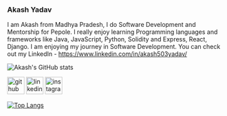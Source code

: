 ### Akash Yadav

<!--
**akashyadavrpl/akashyadavrpl** is a ✨ _special_ ✨ repository because its `README.md` (this file) appears on your GitHub profile.

Here are some ideas to get you started:

- 🔭 I’m currently working on ...
- 🌱 I’m currently learning ...
- 👯 I’m looking to collaborate on ...
- 🤔 I’m looking for help with ...
- 💬 Ask me about ...
- 📫 How to reach me: ...
- 😄 Pronouns: ...
- ⚡ Fun fact: ...
-->

I am Akash from Madhya Pradesh, I do Software Development and Mentorship for Pepole. I really enjoy learning Programming languages and frameworks like Java, JavaScript, Python, Solidity and Express, React, Django. I am enjoying my journey in Software Development. You can check out my LinkedIn - https://www.linkedin.com/in/akash503yadav/

![Akash's GitHub stats](https://github-readme-stats.vercel.app/api?username=akashyadavrpl&theme=&show_icons=true)

[<img src='https://cdn.jsdelivr.net/npm/simple-icons@3.0.1/icons/github.svg' alt='github' height='40'>](https://github.com/akashyadavrpl)  [<img src='https://cdn.jsdelivr.net/npm/simple-icons@3.0.1/icons/linkedin.svg' alt='linkedin' height='40'>](https://www.linkedin.com/in/akash503yadav/)  [<img src='https://cdn.jsdelivr.net/npm/simple-icons@3.0.1/icons/instagram.svg' alt='instagram' height='40'>](https://www.instagram.com/___akashyadav___/)  

[![Top Langs](https://github-readme-stats.vercel.app/api/top-langs/?username=akashyadavrpl)](https://github.com/anuraghazra/github-readme-stats)

